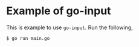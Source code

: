 # Example of go-input

This is example to use `go-input`. Run the following,

```bash
$ go run main.go
```
